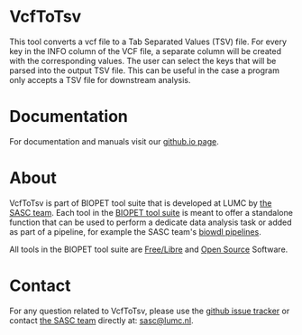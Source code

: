 # VcfToTsv


This tool converts a vcf file to a Tab Separated Values (TSV) file. For every key in the INFO column of the VCF file,
a separate column will be created with the corresponding values. The user can select the keys that will be parsed into
the output TSV file. This can be useful in the case a program only accepts a TSV file for downstream analysis.

    

# Documentation

For documentation and manuals visit our [github.io page](https://biopet.github.io/vcftotsv).

# About


VcfToTsv is part of BIOPET tool suite that is developed at LUMC by [the SASC team](http://sasc.lumc.nl/).
Each tool in the [BIOPET tool suite](https://github.com/biopet/) is meant to offer a standalone function that can be used to perform a
dedicate data analysis task or added as part of a pipeline, for example the SASC team's [biowdl pipelines](https://github.com/biowdl).

All tools in the BIOPET tool suite are [Free/Libre](https://www.gnu.org/philosophy/free-sw.html) and
[Open Source](https://opensource.org/osd) Software.
    

# Contact


<p>
  <!-- Obscure e-mail address for spammers -->
For any question related to VcfToTsv, please use the
<a href='https://github.com/biopet/vcftotsv/issues'>github issue tracker</a>
or contact
 <a href='http://sasc.lumc.nl/'>the SASC team</a> directly at: <a href='&#109;&#97;&#105;&#108;&#116;&#111;&#58;&#115;&#97;&#115;&#99;&#64;&#108;&#117;&#109;&#99;&#46;&#110;&#108;'>
&#115;&#97;&#115;&#99;&#64;&#108;&#117;&#109;&#99;&#46;&#110;&#108;</a>.
</p>

     

